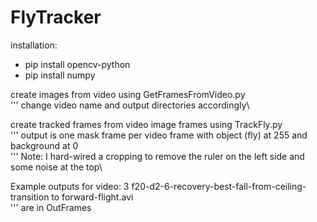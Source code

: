 # FlyTracker

installation:
  * pip install opencv-python
  * pip install numpy

create images from video using GetFramesFromVideo.py\
''' change video name and output directories accordingly\\
  
create tracked frames from video image frames using TrackFly.py\
''' output is one mask frame per video frame with object (fly) at 255 and background at 0\
''' Note: I hard-wired a cropping to remove the ruler on the left side and some noise at the top\\
  
Example outputs for video: 3 f20-d2-6-recovery-best-fall-from-ceiling-transition to forward-flight.avi\
''' are in OutFrames
